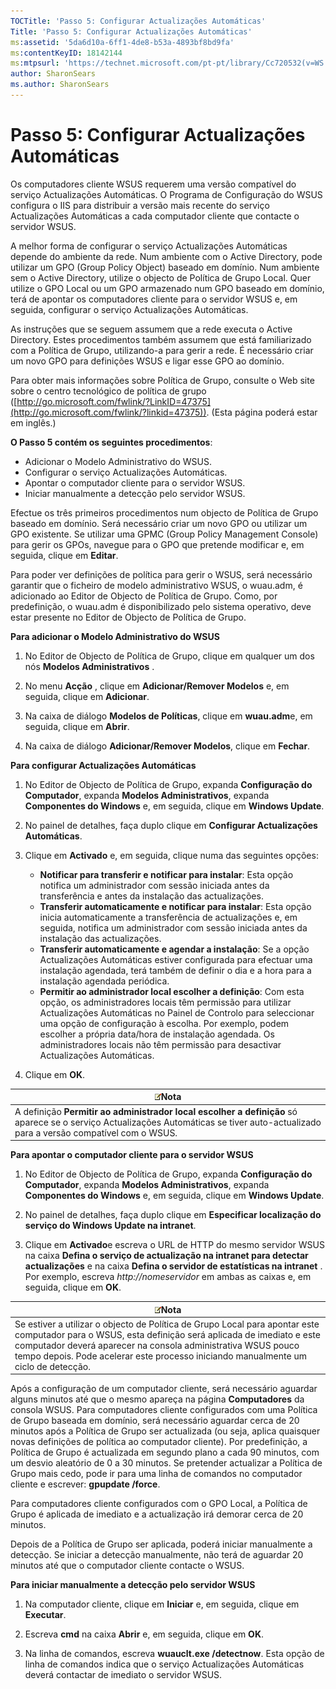 ```yaml
---
TOCTitle: 'Passo 5: Configurar Actualizações Automáticas'
Title: 'Passo 5: Configurar Actualizações Automáticas'
ms:assetid: '5da6d10a-6ff1-4de8-b53a-4893bf8bd9fa'
ms:contentKeyID: 18142144
ms:mtpsurl: 'https://technet.microsoft.com/pt-pt/library/Cc720532(v=WS.10)'
author: SharonSears
ms.author: SharonSears
---
```


Passo 5: Configurar Actualizações Automáticas
=============================================

Os computadores cliente WSUS requerem uma versão compatível do serviço Actualizações Automáticas. O Programa de Configuração do WSUS configura o IIS para distribuir a versão mais recente do serviço Actualizações Automáticas a cada computador cliente que contacte o servidor WSUS.

A melhor forma de configurar o serviço Actualizações Automáticas depende do ambiente da rede. Num ambiente com o Active Directory, pode utilizar um GPO (Group Policy Object) baseado em domínio. Num ambiente sem o Active Directory, utilize o objecto de Política de Grupo Local. Quer utilize o GPO Local ou um GPO armazenado num GPO baseado em domínio, terá de apontar os computadores cliente para o servidor WSUS e, em seguida, configurar o serviço Actualizações Automáticas.

As instruções que se seguem assumem que a rede executa o Active Directory. Estes procedimentos também assumem que está familiarizado com a Política de Grupo, utilizando-a para gerir a rede. É necessário criar um novo GPO para definições WSUS e ligar esse GPO ao domínio.

Para obter mais informações sobre Política de Grupo, consulte o Web site sobre o centro tecnológico de política de grupo ([http://go.microsoft.com/fwlink/?LinkID=47375](http://go.microsoft.com/fwlink/?linkid=47375)). (Esta página poderá estar em inglês.)

**O Passo 5 contém os seguintes procedimentos**:

-   Adicionar o Modelo Administrativo do WSUS.
-   Configurar o serviço Actualizações Automáticas.
-   Apontar o computador cliente para o servidor WSUS.
-   Iniciar manualmente a detecção pelo servidor WSUS.

Efectue os três primeiros procedimentos num objecto de Política de Grupo baseado em domínio. Será necessário criar um novo GPO ou utilizar um GPO existente. Se utilizar uma GPMC (Group Policy Management Console) para gerir os GPOs, navegue para o GPO que pretende modificar e, em seguida, clique em **Editar**.

Para poder ver definições de política para gerir o WSUS, será necessário garantir que o ficheiro de modelo administrativo WSUS, o wuau.adm, é adicionado ao Editor de Objecto de Política de Grupo. Como, por predefinição, o wuau.adm é disponibilizado pelo sistema operativo, deve estar presente no Editor de Objecto de Política de Grupo.

**Para adicionar o Modelo Administrativo do WSUS**
1.  No Editor de Objecto de Política de Grupo, clique em qualquer um dos nós **Modelos Administrativos** .

2.  No menu **Acção** , clique em **Adicionar/Remover Modelos** e, em seguida, clique em **Adicionar**.

3.  Na caixa de diálogo **Modelos de Políticas**, clique em **wuau.adm**e, em seguida, clique em **Abrir**.

4.  Na caixa de diálogo **Adicionar/Remover Modelos**, clique em **Fechar**.

**Para configurar Actualizações Automáticas**
1.  No Editor de Objecto de Política de Grupo, expanda **Configuração do Computador**, expanda **Modelos Administrativos**, expanda **Componentes do Windows** e, em seguida, clique em **Windows Update**.

2.  No painel de detalhes, faça duplo clique em **Configurar Actualizações Automáticas**.

3.  Clique em **Activado** e, em seguida, clique numa das seguintes opções:

    -   **Notificar para transferir e notificar para instalar**: Esta opção notifica um administrador com sessão iniciada antes da transferência e antes da instalação das actualizações.
    -   **Transferir automaticamente e notificar para instalar**: Esta opção inicia automaticamente a transferência de actualizações e, em seguida, notifica um administrador com sessão iniciada antes da instalação das actualizações.
    -   **Transferir automaticamente e agendar a instalação**: Se a opção Actualizações Automáticas estiver configurada para efectuar uma instalação agendada, terá também de definir o dia e a hora para a instalação agendada periódica.
    -   **Permitir ao administrador local escolher a definição**: Com esta opção, os administradores locais têm permissão para utilizar Actualizações Automáticas no Painel de Controlo para seleccionar uma opção de configuração à escolha. Por exemplo, podem escolher a própria data/hora de instalação agendada. Os administradores locais não têm permissão para desactivar Actualizações Automáticas.

4.  Clique em **OK**.

| ![](/security-updates/images/Cc720532.note(WS.10).gif)Nota                                                                                                                 |
|---------------------------------------------------------------------------------------------------------------------------------------------------------------------------------------|
| A definição **Permitir ao administrador local escolher a definição** só aparece se o serviço Actualizações Automáticas se tiver auto-actualizado para a versão compatível com o WSUS. |

**Para apontar o computador cliente para o servidor WSUS**
1.  No Editor de Objecto de Política de Grupo, expanda **Configuração do Computador**, expanda **Modelos Administrativos**, expanda **Componentes do Windows** e, em seguida, clique em **Windows Update**.

2.  No painel de detalhes, faça duplo clique em **Especificar localização do serviço do Windows Update na intranet**.

3.  Clique em **Activado**e escreva o URL de HTTP do mesmo servidor WSUS na caixa **Defina o serviço de actualização na intranet para detectar actualizações** e na caixa **Defina o servidor de estatísticas na intranet** . Por exemplo, escreva *http://nomeservidor* em ambas as caixas e, em seguida, clique em **OK**.

| ![](/security-updates/images/Cc720532.note(WS.10).gif)Nota                                                                                                                                                                                                                                      |
|------------------------------------------------------------------------------------------------------------------------------------------------------------------------------------------------------------------------------------------------------------------------------------------------------------|
| Se estiver a utilizar o objecto de Política de Grupo Local para apontar este computador para o WSUS, esta definição será aplicada de imediato e este computador deverá aparecer na consola administrativa WSUS pouco tempo depois. Pode acelerar este processo iniciando manualmente um ciclo de detecção. |

Após a configuração de um computador cliente, será necessário aguardar alguns minutos até que o mesmo apareça na página **Computadores** da consola WSUS. Para computadores cliente configurados com uma Política de Grupo baseada em domínio, será necessário aguardar cerca de 20 minutos após a Política de Grupo ser actualizada (ou seja, aplica quaisquer novas definições de política ao computador cliente). Por predefinição, a Política de Grupo é actualizada em segundo plano a cada 90 minutos, com um desvio aleatório de 0 a 30 minutos. Se pretender actualizar a Política de Grupo mais cedo, pode ir para uma linha de comandos no computador cliente e escrever: **gpupdate /force**.

Para computadores cliente configurados com o GPO Local, a Política de Grupo é aplicada de imediato e a actualização irá demorar cerca de 20 minutos.

Depois de a Política de Grupo ser aplicada, poderá iniciar manualmente a detecção. Se iniciar a detecção manualmente, não terá de aguardar 20 minutos até que o computador cliente contacte o WSUS.

**Para iniciar manualmente a detecção pelo servidor WSUS**
1.  Na computador cliente, clique em **Iniciar** e, em seguida, clique em **Executar**.

2.  Escreva **cmd** na caixa **Abrir** e, em seguida, clique em **OK**.

3.  Na linha de comandos, escreva **wuauclt.exe /detectnow**. Esta opção de linha de comandos indica que o serviço Actualizações Automáticas deverá contactar de imediato o servidor WSUS.
